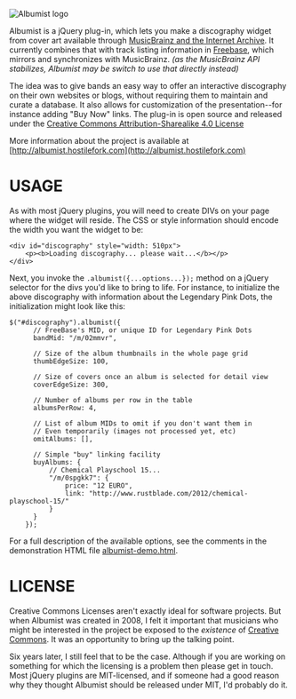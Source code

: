 ![Albumist logo](https://raw.github.com/hostilefork/albumist/master/albumist-logo.png)

Albumist is a jQuery plug-in, which lets you make a discography widget from cover art available through [MusicBrainz and the Internet Archive](http://blog.musicbrainz.org/2012/10/09/announcing-the-cover-art-archive/). It currently combines that with track listing information in [Freebase](http://freebase.com/), which mirrors and synchronizes with MusicBrainz. *(as the MusicBrainz API stabilizes, Albumist may be switch to use that directly instead)*

The idea was to give bands an easy way to offer an interactive discography on their own websites or blogs, without requiring them to maintain and curate a database.  It also allows for customization of the presentation--for instance adding "Buy Now" links.  The plug-in is open source and released under the [Creative Commons Attribution-Sharealike 4.0 License](http://creativecommons.org/licenses/by-sa/4.0/)

More information about the project is available at [http://albumist.hostilefork.com](http://albumist.hostilefork.com)

# USAGE

As with most jQuery plugins, you will need to create DIVs on your page where the widget will reside.  The CSS or style information should encode the width you want the widget to be:

    <div id="discography" style="width: 510px">
        <p><b>Loading discography... please wait...</b></p>
    </div>

Next, you invoke the `.albumist({...options...});` method on a jQuery selector for the divs you'd like to bring to life.  For instance, to initialize the above discography with information about the Legendary Pink Dots, the initialization might look like this:

    $("#discography").albumist({
          // FreeBase's MID, or unique ID for Legendary Pink Dots
          bandMid: "/m/02mmvr",

          // Size of the album thumbnails in the whole page grid
          thumbEdgeSize: 100,

          // Size of covers once an album is selected for detail view
          coverEdgeSize: 300,

          // Number of albums per row in the table
          albumsPerRow: 4,

          // List of album MIDs to omit if you don't want them in
          // Even temporarily (images not processed yet, etc)
          omitAlbums: [],

          // Simple "buy" linking facility
          buyAlbums: {
              // Chemical Playschool 15...
              "/m/0spgkk7": {
                  price: "12 EURO",
                  link: "http://www.rustblade.com/2012/chemical-playschool-15/"
              }
          }
        });

For a full description of the available options, see the comments in the demonstration HTML file [albumist-demo.html](https://github.com/hostilefork/albumist/blob/master/demo/albumist-demo.html).

# LICENSE

Creative Commons Licenses aren't exactly ideal for software projects.  But when Albumist was created in 2008, I felt it important that musicians who might be interested in the project be exposed to the *existence* of [Creative Commons](https://creativecommons.org/about).  It was an opportunity to bring up the talking point.

Six years later, I still feel that to be the case.  Although if you are working on something for which the licensing is a problem then please get in touch.  Most jQuery plugins are MIT-licensed, and if someone had a good reason why they thought Albumist should be released under MIT, I'd probably do it.
